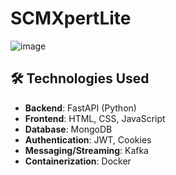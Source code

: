 # SCMXpertLite
![image](https://github.com/user-attachments/assets/e95118cc-a02b-459f-b9e3-c76ad4bf201a)
## 🛠️ Technologies Used

- **Backend**: FastAPI (Python)
- **Frontend**: HTML, CSS, JavaScript
- **Database**: MongoDB
- **Authentication**: JWT, Cookies
- **Messaging/Streaming**: Kafka
- **Containerization**: Docker
